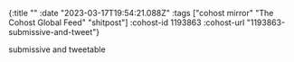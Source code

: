 {:title ""
 :date "2023-03-17T19:54:21.088Z"
 :tags ["cohost mirror" "The Cohost Global Feed" "shitpost"]
 :cohost-id 1193863
 :cohost-url "1193863-submissive-and-tweet"}

submissive and tweetable